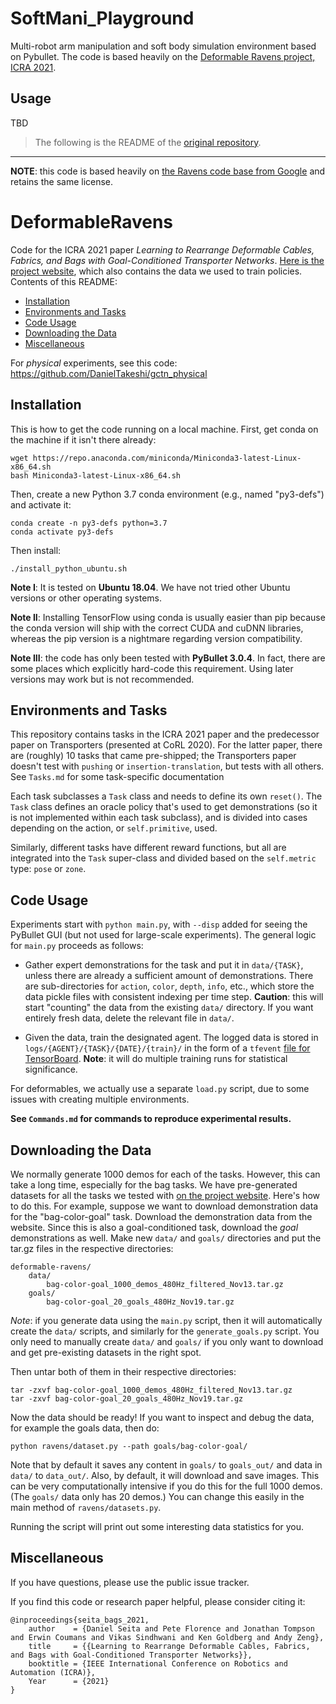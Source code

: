 # SoftMani_Playground

Multi-robot arm manipulation and soft body simulation environment based on Pybullet. 
The code is based heavily on the [Deformable Ravens project, ICRA 2021](https://berkeleyautomation.github.io/bags/).

## Usage

TBD



> The following is the README of the [original repository](https://github.com/DanielTakeshi/deformable-ravens).

---

**NOTE**: this code is based heavily on [the Ravens code base from Google][6]
and retains the same license.

# DeformableRavens

Code for the ICRA 2021 paper *Learning to Rearrange Deformable Cables, Fabrics, and Bags
with Goal-Conditioned Transporter Networks*. [Here is the project website][5],
which also contains the data we used to train policies.  Contents of this
README:

- [Installation](#installation)
- [Environments and Tasks](#environments-and-tasks)
- [Code Usage](#code-usage)
- [Downloading the Data](#downloading-the-data)
- [Miscellaneous](#miscellaneous)

For *physical* experiments, see this code: https://github.com/DanielTakeshi/gctn_physical


## Installation

This is how to get the code running on a local machine. First, get conda on the
machine if it isn't there already:

```
wget https://repo.anaconda.com/miniconda/Miniconda3-latest-Linux-x86_64.sh
bash Miniconda3-latest-Linux-x86_64.sh
```

Then, create a new Python 3.7 conda environment (e.g., named "py3-defs") and
activate it:

```
conda create -n py3-defs python=3.7
conda activate py3-defs
```

Then install:

```
./install_python_ubuntu.sh
```

**Note I**: It is tested on **Ubuntu 18.04**. We have not tried other Ubuntu
versions or other operating systems.

**Note II**: Installing TensorFlow using conda is usually easier than pip
because the conda version will ship with the correct CUDA and cuDNN libraries,
whereas the pip version is a nightmare regarding version compatibility.

**Note III**: the code has only been tested with **PyBullet 3.0.4**. In fact,
there are some places which explicitly hard-code this requirement. Using later
versions may work but is not recommended.

## Environments and Tasks

This repository contains tasks in the ICRA 2021 paper and the predecessor
paper on Transporters (presented at CoRL 2020). For the latter paper, there are
(roughly) 10 tasks that came pre-shipped; the Transporters paper doesn't test
with `pushing` or `insertion-translation`, but tests with all others. See
`Tasks.md` for some task-specific documentation

Each task subclasses a `Task` class and needs to define its own `reset()`. The
`Task` class defines an oracle policy that's used to get demonstrations (so it
is not implemented within each task subclass), and is divided into cases
depending on the action, or `self.primitive`, used.

Similarly, different tasks have different reward functions, but all are
integrated into the `Task` super-class and divided based on the `self.metric`
type: `pose` or `zone`.

## Code Usage

Experiments start with `python main.py`, with `--disp` added for seeing the
PyBullet GUI (but not used for large-scale experiments). The general logic for
`main.py` proceeds as follows:

- Gather expert demonstrations for the task and put it in `data/{TASK}`, unless
  there are already a sufficient amount of demonstrations. There are
  sub-directories for `action`, `color`, `depth`, `info`, etc., which store the
  data pickle files with consistent indexing per time step. **Caution**: this
  will start "counting" the data from the existing `data/` directory. If you
  want entirely fresh data, delete the relevant file in `data/`.

- Given the data, train the designated agent. The logged data is stored in
  `logs/{AGENT}/{TASK}/{DATE}/{train}/` in the form of a `tfevent` [file for
  TensorBoard][4]. **Note**: it will do multiple training runs for statistical
  significance.

For deformables, we actually use a separate `load.py` script, due to some
issues with creating multiple environments.

**See `Commands.md` for commands to reproduce experimental results.**

## Downloading the Data

We normally generate 1000 demos for each of the tasks. However, this can take a
long time, especially for the bag tasks. We have pre-generated datasets for all
the tasks we tested with [on the project website][5]. Here's how to do this.
For example, suppose we want to download demonstration data for the
"bag-color-goal" task. Download the demonstration data from the website. Since
this is also a goal-conditioned task, download the *goal* demonstrations as
well. Make new `data/` and `goals/` directories and put the tar.gz files in the
respective directories:

```
deformable-ravens/
    data/
        bag-color-goal_1000_demos_480Hz_filtered_Nov13.tar.gz
    goals/
        bag-color-goal_20_goals_480Hz_Nov19.tar.gz
```

*Note*: if you generate data using the `main.py` script, then it will
automatically create the `data/` scripts, and similarly for the
`generate_goals.py` script. You only need to manually create `data/` and
`goals/` if you only want to download and get pre-existing datasets in the
right spot.

Then untar both of them in their respective directories:

```
tar -zxvf bag-color-goal_1000_demos_480Hz_filtered_Nov13.tar.gz
tar -zxvf bag-color-goal_20_goals_480Hz_Nov19.tar.gz
```

Now the data should be ready! If you want to inspect and debug the data, for
example the goals data, then do:

```
python ravens/dataset.py --path goals/bag-color-goal/
```

Note that by default it saves any content in `goals/` to `goals_out/` and data
in `data/` to `data_out/`. Also, by default, it will download and save images.
This can be very computationally intensive if you do this for the full 1000
demos. (The `goals/` data only has 20 demos.) You can change this easily in the
main method of `ravens/datasets.py`.

Running the script will print out some interesting data statistics for you.


## Miscellaneous

If you have questions, please use the public issue tracker.

If you find this code or research paper helpful, please consider citing it:

```
@inproceedings{seita_bags_2021,
    author    = {Daniel Seita and Pete Florence and Jonathan Tompson and Erwin Coumans and Vikas Sindhwani and Ken Goldberg and Andy Zeng},
    title     = {{Learning to Rearrange Deformable Cables, Fabrics, and Bags with Goal-Conditioned Transporter Networks}},
    booktitle = {IEEE International Conference on Robotics and Automation (ICRA)},
    Year      = {2021}
}
```

[1]:https://www.tensorflow.org/hub/installation
[2]:https://github.com/tensorflow/addons/issues/1132
[3]:https://partner-code.googlesource.com/project-reach/+/75459a560ea9ae4b9d7283ef39d4a4d99598ab81
[4]:https://stackoverflow.com/a/56537286/3287820
[5]:https://berkeleyautomation.github.io/bags/
[6]:https://github.com/google-research/ravens
